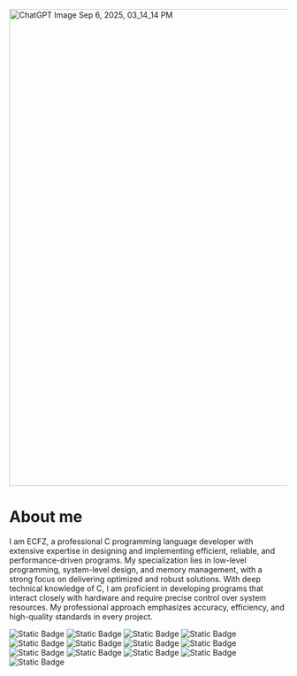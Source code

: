 <img width="1536" height="862" alt="ChatGPT Image Sep 6, 2025, 03_14_14 PM" src="https://github.com/user-attachments/assets/4ede1bd4-2521-461f-8328-87b80bc52148" />

<h1>About me</h1>

I am ECFZ, a professional C programming language developer with extensive expertise in designing and implementing efficient, reliable, 
and performance-driven programs. My specialization lies in low-level programming, system-level design, and memory management, with a 
strong focus on delivering optimized and robust solutions. With deep technical knowledge of C, I am proficient in developing programs
that interact closely with hardware and require precise control over system resources. My professional approach emphasizes accuracy, 
efficiency, and high-quality standards in every project.

![Static Badge](https://img.shields.io/badge/C%20plus%20plus%20-blue?style=for-the-badge&logo=c%2B%2B&logoColor=white&logoSize=auto&color=black) 
![Static Badge](https://img.shields.io/badge/THE%20C%20PROGRAMMING%20LANGUAGE%20-blue?style=for-the-badge&logo=C&logoColor=white&logoSize=auto&color=black)
![Static Badge](https://img.shields.io/badge/FORTRAN-blue?style=for-the-badge&logo=FORTRAN&logoColor=white&logoSize=auto&color=black)
![Static Badge](https://img.shields.io/badge/PHP-blue?style=for-the-badge&logo=PHP&logoColor=white&logoSize=auto&color=black)
![Static Badge](https://img.shields.io/badge/javascript-blue?style=for-the-badge&logo=javascript&logoColor=white&logoSize=auto&color=black)
![Static Badge](https://img.shields.io/badge/HTML-blue?style=for-the-badge&logo=HTML5&logoColor=white&logoSize=auto&color=black)
![Static Badge](https://img.shields.io/badge/CSS-blue?style=for-the-badge&logo=CSS&logoColor=white&logoSize=auto&color=black)
![Static Badge](https://img.shields.io/badge/LINUX-black?style=for-the-badge&logo=linux&logoColor=white&logoSize=auto&color=black)
![Static Badge](https://img.shields.io/badge/LINUX-black?style=for-the-badge&logo=linux&logoColor=white&logoSize=auto&color=black)
![Static Badge](https://img.shields.io/badge/Apache-black?style=for-the-badge&logo=Apache&logoColor=white&logoSize=auto&color=black)
![Static Badge](https://img.shields.io/badge/Mercury%20Mail%20Transport%20System-black?style=for-the-badge&logo=Mercury%20Mail%20Transport&logoColor=white&logoSize=auto&color=black)
![Static Badge](https://img.shields.io/badge/Filezilla-black?style=for-the-badge&logo=Filezilla&logoColor=white&logoSize=auto&color=black)
![Static Badge](https://img.shields.io/badge/Apache%20Tomcat%C2%AE-black?style=for-the-badge&logo=Apache%20Tomcat&logoColor=white&logoSize=auto&color=black)
